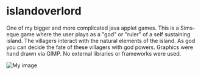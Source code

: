 islandoverlord
==============

One of my bigger and more complicated java applet games. This is a Sims-eque game where the user plays as a "god" or "ruler" of a self sustaining island. The villagers interact with the natural elements of the island. As god you can decide the fate of these villagers with god powers. Graphics were hand drawn via GIMP. No external libraries or frameworks were used.

![My image](http://i1145.photobucket.com/albums/o516/lukepop/darehut_brand.png)
